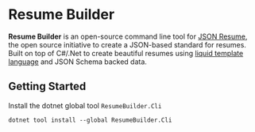 # Resume Builder

**Resume Builder** is an open-source command line tool for [JSON Resume](https://jsonresume.org/), the open source initiative to create a JSON-based standard for resumes. Built on top of C#/.Net to create beautiful resumes using [liquid template language](https://shopify.github.io/liquid/) and JSON Schema backed data.

[comment]: <> (## Features)

[comment]: <> (Here is a short list of some features:)

[comment]: <> (- )

## Getting Started

Install the dotnet global tool `ResumeBuilder.Cli` 

```shell
dotnet tool install --global ResumeBuilder.Cli
```
